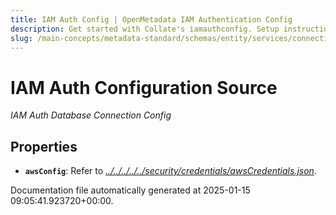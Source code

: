 ```yaml
---
title: IAM Auth Config | OpenMetadata IAM Authentication Config
description: Get started with Collate's iamauthconfig. Setup instructions, features, and configuration details inside.
slug: /main-concepts/metadata-standard/schemas/entity/services/connections/database/common/iamauthconfig
---
```


# IAM Auth Configuration Source

*IAM Auth Database Connection Config*

## Properties

- **`awsConfig`**: Refer to *[../../../../../security/credentials/awsCredentials.json](#/../../../../security/credentials/awsCredentials.json)*.


Documentation file automatically generated at 2025-01-15 09:05:41.923720+00:00.
